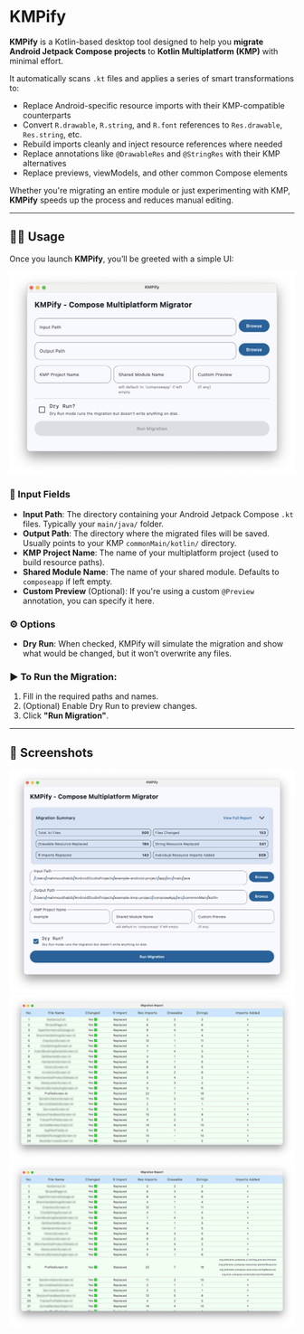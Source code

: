 # KMPify

**KMPify** is a Kotlin-based desktop tool designed to help you **migrate Android Jetpack Compose projects** to **Kotlin Multiplatform (KMP)** with minimal effort.

It automatically scans `.kt` files and applies a series of smart transformations to:
- Replace Android-specific resource imports with their KMP-compatible counterparts
- Convert `R.drawable`, `R.string`, and `R.font` references to `Res.drawable`, `Res.string`, etc.
- Rebuild imports cleanly and inject resource references where needed
- Replace annotations like `@DrawableRes` and `@StringRes` with their KMP alternatives
- Replace previews, viewModels, and other common Compose elements

Whether you're migrating an entire module or just experimenting with KMP, **KMPify** speeds up the process and reduces manual editing.

___

## 🧑‍💻 Usage

Once you launch **KMPify**, you’ll be greeted with a simple UI:

![KMPify Main Window](screenshots/main_window.png)

### 📝 Input Fields

- **Input Path**: The directory containing your Android Jetpack Compose `.kt` files. Typically your `main/java/` folder.
- **Output Path**: The directory where the migrated files will be saved. Usually points to your KMP `commonMain/kotlin/` directory.
- **KMP Project Name**: The name of your multiplatform project (used to build resource paths).
- **Shared Module Name**: The name of your shared module. Defaults to `composeapp` if left empty.
- **Custom Preview** (Optional): If you're using a custom `@Preview` annotation, you can specify it here.

### ⚙️ Options

- **Dry Run**: When checked, KMPify will simulate the migration and show what would be changed, but it won’t overwrite any files.

### ▶️ To Run the Migration:
1. Fill in the required paths and names.
2. (Optional) Enable Dry Run to preview changes.
3. Click **"Run Migration"**.

---

## 📸 Screenshots

![KMPify Migration Summary](screenshots/migration_summary.png)
![KMPify Report](screenshots/report_blured.png)
![KMPify Report Expanded](screenshots/report_blured_expanded.png)
